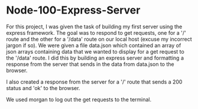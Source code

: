 # Node-100-Express-Server

For this project, I was given the task of building my first server using the express framework.  The goal was to respond to get 
requests, one for a '/' route and the other for a '/data' route on our local host (excuse my incorrect jargon if so).  We were given a 
file data.json which contained an array of json arrays containing data that we wanted to display for a get request to the '/data'
route.  I did this by building an express server and formatting a response from the server that sends in the data from 
data.json to the browser.  

I also created a response from the server for a '/' route that sends a 200 status and 'ok' to the browser.  

We used morgan to log out the get requests to the terminal.

